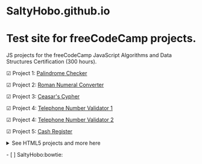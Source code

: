 # SaltyHobo.github.io

# Test site for freeCodeCamp projects.

<p>JS projects for the freeCodeCamp JavaScript Algorithms and Data Structures Certification (300 hours).</p>

<p>  &#9745; Project 1: <a href="https://saltyhobo.github.io/freecodecamp/javascript-certification/palindrome-checker-updated.js">Palindrome Checker</a></p>

<p>  &#9745; Project 2: <a href="https://saltyhobo.github.io/freecodecamp/javascript-certification/roman-numeral-converter.js">Roman Numeral Converter</a></p>

<p>  &#9745; Project 3: <a href="SaltyHobo.github.io/freecodecamp/javascript-certification/caesars-cipher.js">Ceasar's Cypher</a></p>

<p>  &#9745; Project 4: <a href="SaltyHobo.github.io/freecodecamp/javascript-certification/telephone-number-validator.js">Telephone Number Validator 1</a></p>

<p>  &#9745; Project 4: <a href="SaltyHobo.github.io/freecodecamp/javascript-certification/telephone-number-validator-updated.js">Telephone Number Validator 2</a></p>

<p>  &#9745; Project 5: <a href="SaltyHobo.github.io/freecodecamp/javascript-certification/cash-register.js">Cash Register</a></p>




<p>
<details>
<summary>See HTML5 projects and more here</summary>
  <a href="https://github.com/SaltyHobo/SaltyHobo.github.io">SaltyHobo's Homepage</a>
</details>
  </p>



<p>- [ ] SaltyHobo:bowtie:</p>
